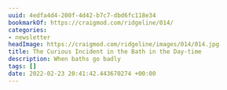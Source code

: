 ```yaml
---
uuid: 4edfa4d4-200f-4d42-b7c7-dbd6fc118e34
bookmarkOf: https://craigmod.com/ridgeline/014/
categories:
- newsletter
headImage: https://craigmod.com/ridgeline/images/014/014.jpg
title: The Curious Incident in the Bath in the Day-time
description: When baths go badly
tags: []
date: 2022-02-23 20:41:42.443670274 +00:00
---
```


